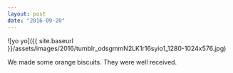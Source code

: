 ```yaml
---
layout: post
date: "2016-09-20"
---
```


![yo yo]({{ site.baseurl }}/assets/images/2016/tumblr_odsgmmN2LK1r16syio1_1280-1024x576.jpg)

We made some orange biscuits. They were well received.
